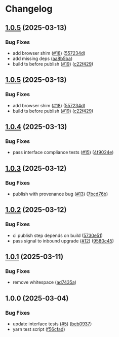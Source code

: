 # Changelog

## [1.0.5](https://github.com/ChainSafe/js-libp2p-quic/compare/v1.0.4...v1.0.5) (2025-03-13)


### Bug Fixes

* add browser shim ([#18](https://github.com/ChainSafe/js-libp2p-quic/issues/18)) ([557234d](https://github.com/ChainSafe/js-libp2p-quic/commit/557234d7920d95d54a50c8c2efb4e76c822fd287))
* add missing deps ([aa8b5ba](https://github.com/ChainSafe/js-libp2p-quic/commit/aa8b5baac6cf54f1ef905c4ac82d9fe328459c8e))
* build ts before publish ([#19](https://github.com/ChainSafe/js-libp2p-quic/issues/19)) ([c22f429](https://github.com/ChainSafe/js-libp2p-quic/commit/c22f4299b3c29c7834d524b3ce8c5d3d1a2f15ac))

## [1.0.5](https://github.com/ChainSafe/js-libp2p-quic/compare/v1.0.4...v1.0.5) (2025-03-13)


### Bug Fixes

* add browser shim ([#18](https://github.com/ChainSafe/js-libp2p-quic/issues/18)) ([557234d](https://github.com/ChainSafe/js-libp2p-quic/commit/557234d7920d95d54a50c8c2efb4e76c822fd287))
* build ts before publish ([#19](https://github.com/ChainSafe/js-libp2p-quic/issues/19)) ([c22f429](https://github.com/ChainSafe/js-libp2p-quic/commit/c22f4299b3c29c7834d524b3ce8c5d3d1a2f15ac))

## [1.0.4](https://github.com/ChainSafe/js-libp2p-quic/compare/v1.0.3...v1.0.4) (2025-03-13)


### Bug Fixes

* pass interface compliance tests ([#15](https://github.com/ChainSafe/js-libp2p-quic/issues/15)) ([4f9024e](https://github.com/ChainSafe/js-libp2p-quic/commit/4f9024e4d771d9f1adcbdeb78a90f9165e141726))

## [1.0.3](https://github.com/ChainSafe/js-libp2p-quic/compare/v1.0.2...v1.0.3) (2025-03-12)


### Bug Fixes

* publish with provenance bug ([#13](https://github.com/ChainSafe/js-libp2p-quic/issues/13)) ([7bcd76b](https://github.com/ChainSafe/js-libp2p-quic/commit/7bcd76bb947c78b030955e39f03c99989ff18b43))

## [1.0.2](https://github.com/ChainSafe/js-libp2p-quic/compare/v1.0.1...v1.0.2) (2025-03-12)


### Bug Fixes

* ci publish step depends on build ([5730e51](https://github.com/ChainSafe/js-libp2p-quic/commit/5730e516e7b88579b7f04a4486090cd41172b612))
* pass signal to inbound upgrade ([#12](https://github.com/ChainSafe/js-libp2p-quic/issues/12)) ([9580c45](https://github.com/ChainSafe/js-libp2p-quic/commit/9580c45c9c056793abe1c0f415e9dbad32e9a7ed))

## [1.0.1](https://github.com/ChainSafe/js-libp2p-quic/compare/v1.0.0...v1.0.1) (2025-03-11)


### Bug Fixes

* remove whitespace ([ad7435a](https://github.com/ChainSafe/js-libp2p-quic/commit/ad7435aa65f3abd4a574dce5ce568726e7fef545))

## 1.0.0 (2025-03-04)


### Bug Fixes

* update interface tests ([#5](https://github.com/ChainSafe/js-libp2p-quic/issues/5)) ([beb0937](https://github.com/ChainSafe/js-libp2p-quic/commit/beb0937fc5f0bd4ea6d8c63ed76d441774c22226))
* yarn test script ([f56cfad](https://github.com/ChainSafe/js-libp2p-quic/commit/f56cfad495821d6f1c56d857a98a36ddab2c07cd))
